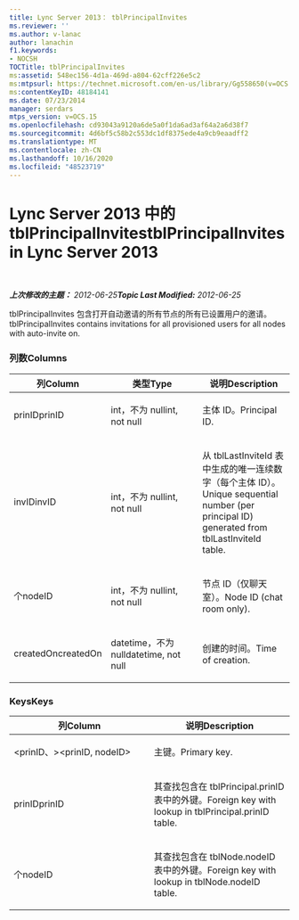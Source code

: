 ```yaml
---
title: Lync Server 2013： tblPrincipalInvites
ms.reviewer: ''
ms.author: v-lanac
author: lanachin
f1.keywords:
- NOCSH
TOCTitle: tblPrincipalInvites
ms:assetid: 548ec156-4d1a-469d-a804-62cff226e5c2
ms:mtpsurl: https://technet.microsoft.com/en-us/library/Gg558650(v=OCS.15)
ms:contentKeyID: 48184141
ms.date: 07/23/2014
manager: serdars
mtps_version: v=OCS.15
ms.openlocfilehash: cd93043a9120a6de5a0f1da6ad3af64a2a6d38f7
ms.sourcegitcommit: 4d6bf5c58b2c553dc1df8375ede4a9cb9eaadff2
ms.translationtype: MT
ms.contentlocale: zh-CN
ms.lasthandoff: 10/16/2020
ms.locfileid: "48523719"
---
```

# <a name="tblprincipalinvites-in-lync-server-2013"></a><span data-ttu-id="24d50-102">Lync Server 2013 中的 tblPrincipalInvites</span><span class="sxs-lookup"><span data-stu-id="24d50-102">tblPrincipalInvites in Lync Server 2013</span></span>

<div data-xmlns="http://www.w3.org/1999/xhtml">

<div class="topic" data-xmlns="http://www.w3.org/1999/xhtml" data-msxsl="urn:schemas-microsoft-com:xslt" data-cs="https://msdn.microsoft.com/">

<div data-asp="https://msdn2.microsoft.com/asp">



</div>

<div id="mainSection">

<div id="mainBody">

<span> </span>

<span data-ttu-id="24d50-103">_**上次修改的主题：** 2012-06-25_</span><span class="sxs-lookup"><span data-stu-id="24d50-103">_**Topic Last Modified:** 2012-06-25_</span></span>

<span data-ttu-id="24d50-104">tblPrincipalInvites 包含打开自动邀请的所有节点的所有已设置用户的邀请。</span><span class="sxs-lookup"><span data-stu-id="24d50-104">tblPrincipalInvites contains invitations for all provisioned users for all nodes with auto-invite on.</span></span>

### <a name="columns"></a><span data-ttu-id="24d50-105">列数</span><span class="sxs-lookup"><span data-stu-id="24d50-105">Columns</span></span>

<table>
<colgroup>
<col style="width: 33%" />
<col style="width: 33%" />
<col style="width: 33%" />
</colgroup>
<thead>
<tr class="header">
<th><span data-ttu-id="24d50-106">列</span><span class="sxs-lookup"><span data-stu-id="24d50-106">Column</span></span></th>
<th><span data-ttu-id="24d50-107">类型</span><span class="sxs-lookup"><span data-stu-id="24d50-107">Type</span></span></th>
<th><span data-ttu-id="24d50-108">说明</span><span class="sxs-lookup"><span data-stu-id="24d50-108">Description</span></span></th>
</tr>
</thead>
<tbody>
<tr class="odd">
<td><p><span data-ttu-id="24d50-109">prinID</span><span class="sxs-lookup"><span data-stu-id="24d50-109">prinID</span></span></p></td>
<td><p><span data-ttu-id="24d50-110">int，不为 null</span><span class="sxs-lookup"><span data-stu-id="24d50-110">int, not null</span></span></p></td>
<td><p><span data-ttu-id="24d50-111">主体 ID。</span><span class="sxs-lookup"><span data-stu-id="24d50-111">Principal ID.</span></span></p></td>
</tr>
<tr class="even">
<td><p><span data-ttu-id="24d50-112">invID</span><span class="sxs-lookup"><span data-stu-id="24d50-112">invID</span></span></p></td>
<td><p><span data-ttu-id="24d50-113">int，不为 null</span><span class="sxs-lookup"><span data-stu-id="24d50-113">int, not null</span></span></p></td>
<td><p><span data-ttu-id="24d50-114">从 tblLastInviteId 表中生成的唯一连续数字（每个主体 ID）。</span><span class="sxs-lookup"><span data-stu-id="24d50-114">Unique sequential number (per principal ID) generated from tblLastInviteId table.</span></span></p></td>
</tr>
<tr class="odd">
<td><p><span data-ttu-id="24d50-115">个</span><span class="sxs-lookup"><span data-stu-id="24d50-115">nodeID</span></span></p></td>
<td><p><span data-ttu-id="24d50-116">int，不为 null</span><span class="sxs-lookup"><span data-stu-id="24d50-116">int, not null</span></span></p></td>
<td><p><span data-ttu-id="24d50-117">节点 ID（仅聊天室）。</span><span class="sxs-lookup"><span data-stu-id="24d50-117">Node ID (chat room only).</span></span></p></td>
</tr>
<tr class="even">
<td><p><span data-ttu-id="24d50-118">createdOn</span><span class="sxs-lookup"><span data-stu-id="24d50-118">createdOn</span></span></p></td>
<td><p><span data-ttu-id="24d50-119">datetime，不为 null</span><span class="sxs-lookup"><span data-stu-id="24d50-119">datetime, not null</span></span></p></td>
<td><p><span data-ttu-id="24d50-120">创建的时间。</span><span class="sxs-lookup"><span data-stu-id="24d50-120">Time of creation.</span></span></p></td>
</tr>
</tbody>
</table>


### <a name="keys"></a><span data-ttu-id="24d50-121">Keys</span><span class="sxs-lookup"><span data-stu-id="24d50-121">Keys</span></span>

<table>
<colgroup>
<col style="width: 50%" />
<col style="width: 50%" />
</colgroup>
<thead>
<tr class="header">
<th><span data-ttu-id="24d50-122">列</span><span class="sxs-lookup"><span data-stu-id="24d50-122">Column</span></span></th>
<th><span data-ttu-id="24d50-123">说明</span><span class="sxs-lookup"><span data-stu-id="24d50-123">Description</span></span></th>
</tr>
</thead>
<tbody>
<tr class="odd">
<td><p><span data-ttu-id="24d50-124">&lt;prinID、&gt;</span><span class="sxs-lookup"><span data-stu-id="24d50-124">&lt;prinID, nodeID&gt;</span></span></p></td>
<td><p><span data-ttu-id="24d50-125">主键。</span><span class="sxs-lookup"><span data-stu-id="24d50-125">Primary key.</span></span></p></td>
</tr>
<tr class="even">
<td><p><span data-ttu-id="24d50-126">prinID</span><span class="sxs-lookup"><span data-stu-id="24d50-126">prinID</span></span></p></td>
<td><p><span data-ttu-id="24d50-127">其查找包含在 tblPrincipal.prinID 表中的外键。</span><span class="sxs-lookup"><span data-stu-id="24d50-127">Foreign key with lookup in tblPrincipal.prinID table.</span></span></p></td>
</tr>
<tr class="odd">
<td><p><span data-ttu-id="24d50-128">个</span><span class="sxs-lookup"><span data-stu-id="24d50-128">nodeID</span></span></p></td>
<td><p><span data-ttu-id="24d50-129">其查找包含在 tblNode.nodeID 表中的外键。</span><span class="sxs-lookup"><span data-stu-id="24d50-129">Foreign key with lookup in tblNode.nodeID table.</span></span></p></td>
</tr>
</tbody>
</table>


</div>

<span> </span>

</div>

</div>

</div>

